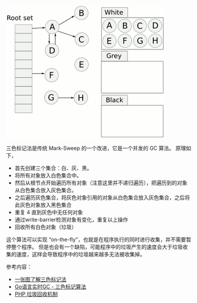 ![三色标记法](../images/gc-1.gif)

三色标记法是传统 Mark-Sweep 的一个改进，它是一个并发的 GC 算法。
原理如下，

+ 首先创建三个集合：白、灰、黑。
+ 将所有对象放入白色集合中。
+ 然后从根节点开始遍历所有对象（注意这里并不递归遍历），把遍历到的对象从白色集合放入灰色集合。
+ 之后遍历灰色集合，将灰色对象引用的对象从白色集合放入灰色集合，之后将此灰色对象放入黑色集合
+ 重复 4 直到灰色中无任何对象
+ 通过write-barrier检测对象有变化，重复以上操作
+ 回收所有白色对象（垃圾）

这个算法可以实现 “on-the-fly”，也就是在程序执行的同时进行收集，并不需要暂停整个程序。
但是也会有一个缺陷，可能程序中的垃圾产生的速度会大于垃圾收集的速度，这样会导致程序中的垃圾越来越多无法被收集掉。

参考内容：
+ [一张图了解三色标记法](http://idiotsky.top/2017/08/16/gc-three-color/)
+ [Go语言实时GC - 三色标记算法](https://juejin.im/post/6844903775639961608)
+ [PHP 垃圾回收机制](https://www.php.net/manual/zh/features.gc.php)
